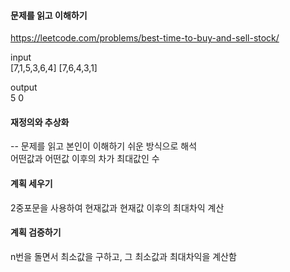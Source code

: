 #### 문제를 읽고 이해하기
https://leetcode.com/problems/best-time-to-buy-and-sell-stock/

input</br>
[7,1,5,3,6,4]
[7,6,4,3,1]


output</br>
5
0


#### 재정의와 추상화<br>
-- 문제를 읽고 본인이 이해하기 쉬운 방식으로 해석<br>
어떤값과 어떤값 이후의 차가 최대값인 수

#### 계획 세우기<br>
2중포문을 사용하여 현재값과 현재값 이후의 최대차익 계산

#### 계획 검증하기
n번을 돌면서 최소값을 구하고, 그 최소값과 최대차익을 계산함